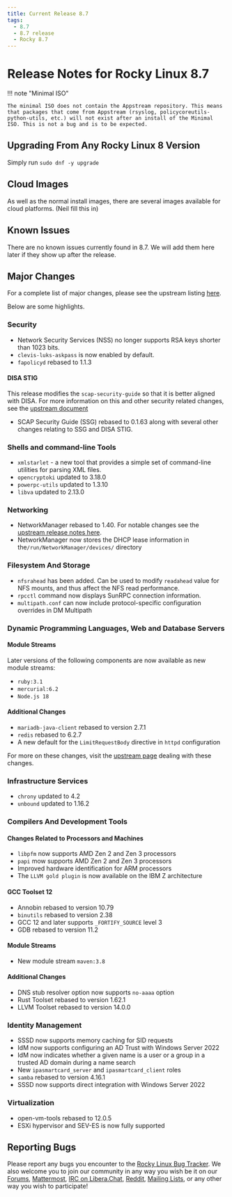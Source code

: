 ```yaml
---
title: Current Release 8.7
tags:
  - 8.7
  - 8.7 release
  - Rocky 8.7
---
```


# Release Notes for Rocky Linux 8.7

!!! note "Minimal ISO"

    The minimal ISO does not contain the Appstream repository. This means that packages that come from Appstream (rsyslog, policycoreutils-python-utils, etc.) will not exist after an install of the Minimal ISO. This is not a bug and is to be expected.

## Upgrading From Any Rocky Linux 8 Version

Simply run `sudo dnf -y upgrade`

## Cloud Images

As well as the normal install images, there are several images available for cloud platforms. (Neil fill this in)

## Known Issues

There are no known issues currently found in 8.7. We will add them here later if they show up after the release.

## Major Changes

For a complete list of major changes, please see the upstream listing [here](https://access.redhat.com/documentation/en-us/red_hat_enterprise_linux/8/html/8.7_release_notes/overview#overview-major-changes).

Below are some highlights.

### Security

* Network Security Services (NSS) no longer supports RSA keys shorter than 1023 bits.
* `clevis-luks-askpass` is now enabled by default.
* `fapolicyd` rebased to 1.1.3

#### DISA STIG

This release modifies the `scap-security-guide` so that it is better aligned with DISA. For more information on this and other security related changes, see the [upstream document](https://access.redhat.com/documentation/en-us/red_hat_enterprise_linux/8/html/8.7_release_notes/new-features#enhancement_security)

* SCAP Security Guide (SSG) rebased to 0.1.63 along with several other changes relating to SSG and DISA STIG.

### Shells and command-line Tools

* `xmlstarlet` - a new tool that provides a simple set of command-line utilities for parsing XML files.
* `opencryptoki` updated to 3.18.0
* `powerpc-utils` updated to 1.3.10
* `libva` updated to 2.13.0

### Networking

* NetworkManager rebased to 1.40. For notable changes see the [upstream release notes here](https://github.com/NetworkManager/NetworkManager/blob/nm-1-40/NEWS).
* NetworkManager now stores the DHCP lease information in the`/run/NetworkManager/devices/` directory

### Filesystem And Storage

* `nfsrahead` has been added. Can be used to modify `readahead` value for NFS mounts, and thus affect the NFS read performance.
* `rpcctl` command now displays SunRPC connection information.
* `multipath.conf` can now include protocol-specific configuration overrides in DM Multipath

### Dynamic Programming Languages, Web and Database Servers

#### Module Streams

Later versions of the following components are now available as new module streams:

* `ruby:3.1`
* `mercurial:6.2`
* `Node.js 18`

#### Additional Changes

* `mariadb-java-client` rebased to version 2.7.1
* `redis` rebased to 6.2.7
* A new default for the `LimitRequestBody` directive in `httpd` configuration

For more on these changes, visit the [upstream page](https://access.redhat.com/documentation/en-us/red_hat_enterprise_linux/8/html/8.7_release_notes/new-features#enhancement_dynamic-programming-languages-web-and-database-servers) dealing with these changes.

### Infrastructure Services

* `chrony` updated to 4.2
* `unbound` updated to 1.16.2

### Compilers And Development Tools

#### Changes Related to Processors and Machines

* `libpfm` now supports AMD Zen 2 and Zen 3 processors
* `papi` mow supports AMD Zen 2 and Zen 3 processors
* Improved hardware identification for ARM processors
* The `LLVM gold plugin` is now available on the IBM Z architecture

#### GCC Toolset 12

* Annobin rebased to version 10.79
* `binutils` rebased to version 2.38
* GCC 12 and later supports `_FORTIFY_SOURCE` level 3
* GDB rebased to version 11.2

#### Module Streams

* New module stream `maven:3.8`

#### Additional Changes

* DNS stub resolver option now supports `no-aaaa` option
* Rust Toolset rebased to version 1.62.1
* LLVM Toolset rebased to version 14.0.0

### Identity Management

* SSSD now supports memory caching for SID requests
* IdM now supports configuring an AD Trust with Windows Server 2022
* IdM now indicates whether a given name is a user or a group in a trusted AD domain during a name search
* New `ipasmartcard_server` and `ipasmartcard_client` roles
* `samba` rebased to version 4.16.1
* SSSD now supports direct integration with Windows Server 2022

### Virtualization

* open-vm-tools rebased to 12.0.5
* ESXi hypervisor and SEV-ES is now fully supported

## Reporting Bugs

Please report any bugs you encounter to the [Rocky Linux Bug Tracker](https://bugs.rockylinux.org/). We also welcome you to join our community in any way you wish be it on our [Forums](https://forums.rockylinux.org), [Mattermost](https://chat.rockylinux.org), [IRC on Libera.Chat](irc://irc.liberachat/rockylinux), [Reddit](https://reddit.com/r/rockylinux), [Mailing Lists](https://lists.resf.org), or any other way you wish to participate!


